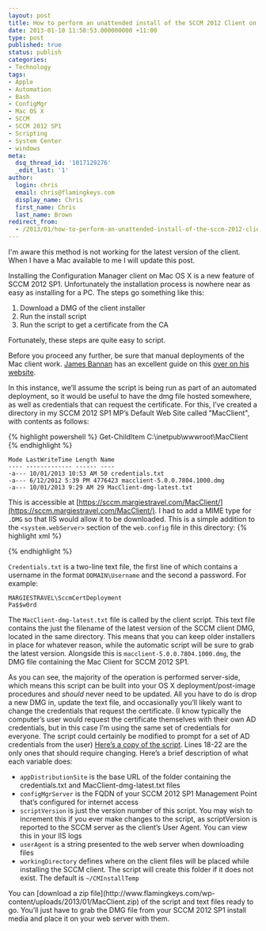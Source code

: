 ```yaml
---
layout: post
title: How to perform an unattended install of the SCCM 2012 Client on Mac OS X
date: 2013-01-10 11:50:53.000000000 +11:00
type: post
published: true
status: publish
categories:
- Technology
tags:
- Apple
- Automation
- Bash
- ConfigMgr
- Mac OS X
- SCCM
- SCCM 2012 SP1
- Scripting
- System Center
- windows
meta:
  dsq_thread_id: '1017129276'
  _edit_last: '1'
author:
  login: chris
  email: chris@flamingkeys.com
  display_name: Chris
  first_name: Chris
  last_name: Brown
redirect_from:
  - /2013/01/how-to-perform-an-unattended-install-of-the-sccm-2012-client-on-mac-os-x/
---
```

<aside class="aside-warning">
I'm aware this method is not working for the latest version of the client. When I have a Mac available to me I will update this post.
</aside>

Installing the Configuration Manager client on Mac OS X is a new feature of SCCM 2012 SP1. Unfortunately the installation process is nowhere near as easy as installing for a PC. The steps go something like this:

1. Download a DMG of the client installer
2. Run the install script
3. Run the script to get a certificate from the CA

Fortunately, these steps are quite easy to script.

Before you proceed any further, be sure that manual deployments of the Mac client work. [James Bannan](http://twitter.com/jamesbannan) has an excellent guide on this [over on his website](http://www.jamesbannanit.com/2012/10/enrol-mac-os-x-clients-in-configuration-manager-2012-sp1/).

In this instance, we’ll assume the script is being run as part of an automated deployment, so it would be useful to have the dmg file hosted somewhere, as well as credentials that can request the certificate. For this, I’ve created a directory in my SCCM 2012 SP1 MP’s Default Web Site called "MacClient", with contents as follows:

{% highlight powershell %}
Get-ChildItem C:\inetpub\wwwroot\MacClient
{% endhighlight %}

    Mode LastWriteTime Length Name
    ---- ------------- ------ ----
    -a--- 10/01/2013 10:53 AM 50 credentials.txt
    -a--- 6/12/2012 5:39 PM 4776423 macclient-5.0.0.7804.1000.dmg
    -a--- 10/01/2013 9:29 AM 29 MacClient-dmg-latest.txt


This is accessible at [https://sccm.margiestravel.com/MacClient/](https://sccm.margiestravel.com/MacClient/). I had to add a MIME type for `.DMG` so that IIS would allow it to be downloaded. This is a simple addition to the `<system.webServer>` section of the `web.config` file in this directory:
{% highlight xml %}
<?xml version="1.0" encoding="UTF-8"?>
<configuration>
  <system.webServer>
    <staticContent>
      <mimeMap fileExtension=".dmg" mimeType="file/download" />
    </staticContent>
    <directoryBrowse enabled="true" />
  </system.webServer>
</configuration>
{% endhighlight %}

`Credentials.txt` is a two-line text file, the first line of which contains a username in the format `DOMAIN\Username` and the second a password. For example:

    MARGIESTRAVEL\SccmCertDeployment
    Pa$$w0rd

The `MacClient-dmg-latest.txt` file is called by the client script. This text file contains the just the filename of the latest version of the SCCM client DMG, located in the same directory. This means that you can keep older installers in place for whatever reason, while the automatic script will be sure to grab the latest version. Alongside this is `macclient-5.0.0.7804.1000.dmg`, the DMG file containing the Mac Client for SCCM 2012 SP1.

As you can see, the majority of the operation is performed server-side, which means this script can be built into your OS X deployment/post-image procedures and *should* never need to be updated. All you have to do is drop a new DMG in, update the text file, and occasionally you’ll likely want to change the credentials that request the certificate. (I know typically the computer’s user would request the certificate themselves with their own AD credentials, but in this case I’m using the same set of credentials for everyone. The script could certainly be modified to prompt for a set of AD credentials from the user)
[Here’s a copy of the script](http://www.flamingkeys.com/wp-content/uploads/2013/01/InstallMacCMClient.txt). Lines 18-22 are the only ones that should require changing. Here’s a brief description of what each variable does:
* `appDistributionSite` is the base URL of the folder containing the credentials.txt and MacClient-dmg-latest.txt files
* `configMgrServer` is the FQDN of your SCCM 2012 SP1 Management Point that’s configured for internet access
* `scriptVersion` is just the version number of this script. You may wish to increment this if you ever make changes to the script, as scriptVersion is reported to the SCCM server as the client’s User Agent. You can view this in your IIS logs
* `userAgent` is a string presented to the web server when downloading files
* `workingDirectory` defines where on the client files will be placed while installing the SCCM client. The script will create this folder if it does not exist. The default is `~/CMInstallTemp`

<aside class="aside-info">You can [download a zip file](http://www.flamingkeys.com/wp-content/uploads/2013/01/MacClient.zip) of the script and text files ready to go. You’ll just have to grab the DMG file from your SCCM 2012 SP1 install media and place it on your web server with them.</aside>
